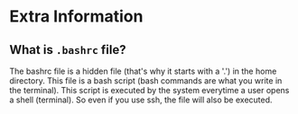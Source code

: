 # Extra Information

## What is ``` .bashrc ``` file?

The bashrc file is a hidden file (that's why it starts with a '.') in the home directory. This file is a bash script (bash commands are what you write in the terminal). This script is executed by the system everytime a user opens a shell (terminal). So even if you use ssh, the file will also be executed.
